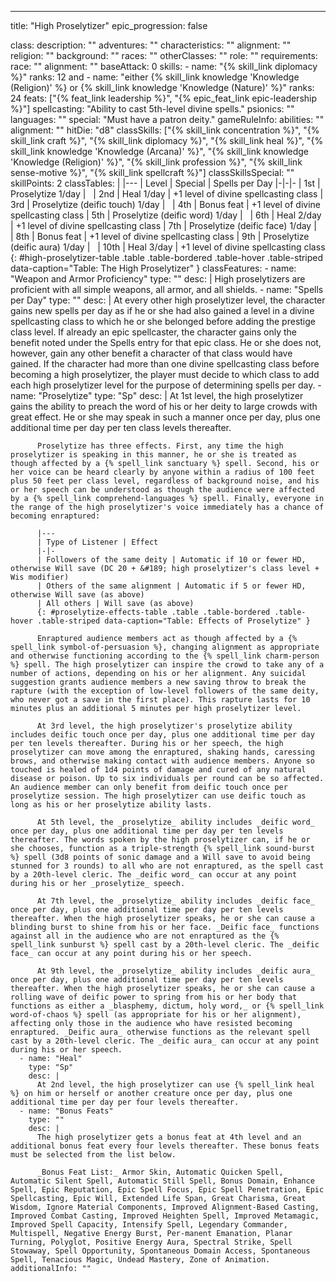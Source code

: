 ---
title: "High Proselytizer"
epic_progression: false

class:
  description: ""
  adventures: ""
  characteristics: ""
  alignment: ""
  religion: ""
  background: ""
  races: ""
  otherClasses: ""
  role: ""
  requirements:
    race: ""
    alignment: ""
    baseAttack: 0
    skills:
      - name: "{% skill_link diplomacy %}"
        ranks: 12 and
      - name: "either {% skill_link knowledge 'Knowledge (Religion)' %} or {% skill_link knowledge 'Knowledge (Nature)' %}"
        ranks: 24
    feats: ["{% feat_link leadership %}", "{% epic_feat_link epic-leadership %}"]
    spellcasting: "Ability to cast 5th-level divine spells."
    psionics: ""
    languages: ""
    special: "Must have a patron deity."
  gameRuleInfo:
    abilities: ""
    alignment: ""
    hitDie: "d8"
    classSkills: ["{% skill_link concentration %}", "{% skill_link craft %}", "{% skill_link diplomacy %}", "{% skill_link heal %}", "{% skill_link knowledge 'Knowledge (Arcana)' %}", "{% skill_link knowledge 'Knowledge (Religion)' %}", "{% skill_link profession %}", "{% skill_link sense-motive %}", "{% skill_link spellcraft %}"]
    classSkillsSpecial: ""
    skillPoints: 2
    classTables: |
      |---
      | Level | Special | Spells per Day
      |-|-|-
      | 1st | Proselytize 1/day | &nbsp;
      | 2nd | Heal 1/day | +1 level of divine spellcasting class
      | 3rd | Proselytize (deific touch) 1/day | &nbsp;
      | 4th | Bonus feat | +1 level of divine spellcasting class
      | 5th | Proselytize (deific word) 1/day | &nbsp;
      | 6th | Heal 2/day | +1 level of divine spellcasting class
      | 7th | Proselytize (deific face) 1/day | &nbsp;
      | 8th | Bonus feat | +1 level of divine spellcasting class
      | 9th | Proselytize (deific aura) 1/day | &nbsp;
      | 10th | Heal 3/day | +1 level of divine spellcasting class
      {: #high-proselytizer-table .table .table-bordered .table-hover .table-striped data-caption="Table: The High Proselytizer" }
    classFeatures:
      - name: "Weapon and Armor Proficiency"
        type: ""
        desc: |
          High proselytizers are proficient with all simple weapons, all armor, and all shields.
      - name: "Spells per Day"
        type: ""
        desc: |
          At every other high proselytizer level, the character gains new spells per day as if he or she had also gained a level in a divine spellcasting class to which he or she belonged before adding the prestige class level. If already an epic spellcaster, the character gains only the benefit noted under the Spells entry for that epic class. He or she does not, however, gain any other benefit a character of that class would have gained. If the character had more than one divine spellcasting class before becoming a high proselytizer, the player must decide to which class to add each high proselytizer level for the purpose of determining spells per day.
      - name: "Proselytize"
        type: "Sp"
        desc: |
          At 1st level, the high proselytizer gains the ability to preach the word of his or her deity to large crowds with great effect. He or she may speak in such a manner once per day, plus one additional time per day per ten class levels thereafter.

          Proselytize has three effects. First, any time the high proselytizer is speaking in this manner, he or she is treated as though affected by a {% spell_link sanctuary %} spell. Second, his or her voice can be heard clearly by anyone within a radius of 100 feet plus 50 feet per class level, regardless of background noise, and his or her speech can be understood as though the audience were affected by a {% spell_link comprehend-languages %} spell. Finally, everyone in the range of the high proselytizer's voice immediately has a chance of becoming enraptured:

          |---
          | Type of Listener | Effect
          |-|-
          | Followers of the same deity | Automatic if 10 or fewer HD, otherwise Will save (DC 20 + &#189; high proselytizer's class level + Wis modifier)
          | Others of the same alignment | Automatic if 5 or fewer HD, otherwise Will save (as above)
          | All others | Will save (as above)
          {: #proselytize-effects-table .table .table-bordered .table-hover .table-striped data-caption="Table: Effects of Proselytize" }

          Enraptured audience members act as though affected by a {% spell_link symbol-of-persuasion %}, changing alignment as appropriate and otherwise functioning according to the {% spell_link charm-person %} spell. The high proselytizer can inspire the crowd to take any of a number of actions, depending on his or her alignment. Any suicidal suggestion grants audience members a new saving throw to break the rapture (with the exception of low-level followers of the same deity, who never got a save in the first place). This rapture lasts for 10 minutes plus an additional 5 minutes per high proselytizer level.

          At 3rd level, the high proselytizer's proselytize ability includes deific touch once per day, plus one additional time per day per ten levels thereafter. During his or her speech, the high proselytizer can move among the enraptured, shaking hands, caressing brows, and otherwise making contact with audience members. Anyone so touched is healed of 1d4 points of damage and cured of any natural disease or poison. Up to six individuals per round can be so affected. An audience member can only benefit from deific touch once per proselytize session. The high proselytizer can use deific touch as long as his or her proselytize ability lasts.

          At 5th level, the _proselytize_ ability includes _deific word_ once per day, plus one additional time per day per ten levels thereafter. The words spoken by the high proselytizer can, if he or she chooses, function as a triple-strength {% spell_link sound-burst %} spell (3d8 points of sonic damage and a Will save to avoid being stunned for 3 rounds) to all who are not enraptured, as the spell cast by a 20th-level cleric. The _deific word_ can occur at any point during his or her _proselytize_ speech.

          At 7th level, the _proselytize_ ability includes _deific face_ once per day, plus one additional time per day per ten levels thereafter. When the high proselytizer speaks, he or she can cause a blinding burst to shine from his or her face. _Deific face_ functions against all in the audience who are not enraptured as the {% spell_link sunburst %} spell cast by a 20th-level cleric. The _deific face_ can occur at any point during his or her speech.

          At 9th level, the _proselytize_ ability includes _deific aura_ once per day, plus one additional time per day per ten levels thereafter. When the high proselytizer speaks, he or she can cause a rolling wave of deific power to spring from his or her body that functions as either a _blasphemy, dictum, holy word,_ or {% spell_link word-of-chaos %} spell (as appropriate for his or her alignment), affecting only those in the audience who have resisted becoming enraptured. _Deific aura_ otherwise functions as the relevant spell cast by a 20th-level cleric. The _deific aura_ can occur at any point during his or her speech.
      - name: "Heal"
        type: "Sp"
        desc: |
          At 2nd level, the high proselytizer can use {% spell_link heal %} on him or herself or another creature once per day, plus one additional time per day per four levels thereafter.
      - name: "Bonus Feats"
        type: ""
        desc: |
          The high proselytizer gets a bonus feat at 4th level and an additional bonus feat every four levels thereafter. These bonus feats must be selected from the list below.

          _Bonus Feat List:_ Armor Skin, Automatic Quicken Spell, Automatic Silent Spell, Automatic Still Spell, Bonus Domain, Enhance Spell, Epic Reputation, Epic Spell Focus, Epic Spell Penetration, Epic Spellcasting, Epic Will, Extended Life Span, Great Charisma, Great Wisdom, Ignore Material Components, Improved Alignment-Based Casting, Improved Combat Casting, Improved Heighten Spell, Improved Metamagic, Improved Spell Capacity, Intensify Spell, Legendary Commander, Multispell, Negative Energy Burst, Per-manent Emanation, Planar Turning, Polyglot, Positive Energy Aura, Spectral Strike, Spell Stowaway, Spell Opportunity, Spontaneous Domain Access, Spontaneous Spell, Tenacious Magic, Undead Mastery, Zone of Animation.
    additionalInfo: ""
</div>

